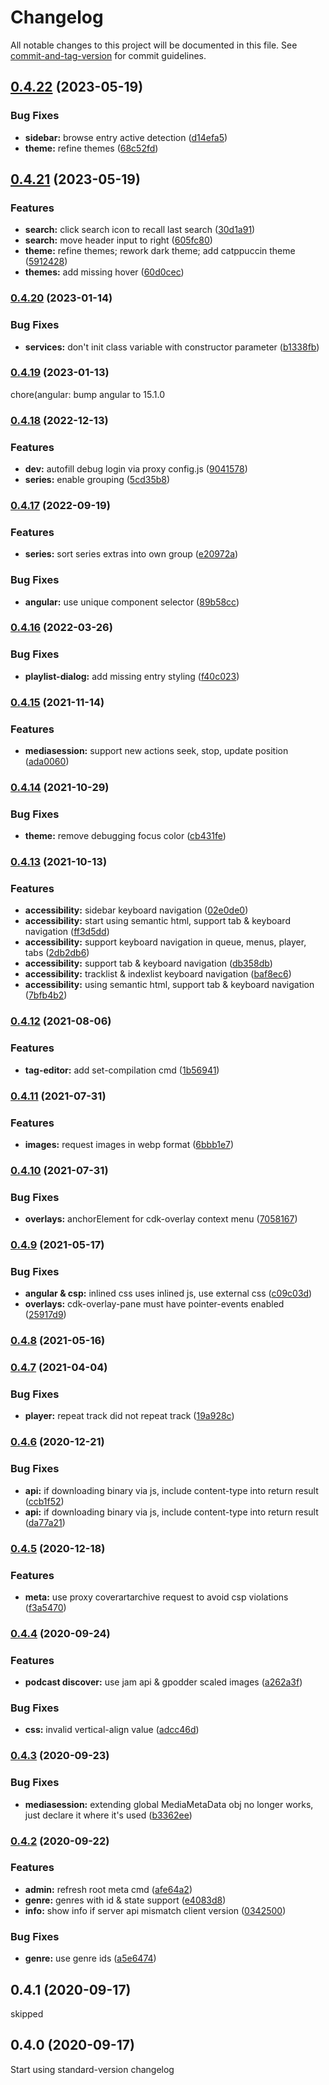 # Changelog

All notable changes to this project will be documented in this file. See [commit-and-tag-version](https://github.com/absolute-version/commit-and-tag-version) for commit guidelines.

## [0.4.22](https://github.com-ffalt/ffalt/jamberry/compare/v0.4.21...v0.4.22) (2023-05-19)


### Bug Fixes

* **sidebar:** browse entry active detection ([d14efa5](https://github.com-ffalt/ffalt/jamberry/commit/d14efa582be6bd35c25e56bd470f00c1c9b5b21f))
* **theme:** refine themes ([68c52fd](https://github.com-ffalt/ffalt/jamberry/commit/68c52fd467602bd1c1cafe00b02d6b0abe7b132b))

## [0.4.21](https://github.com-ffalt/ffalt/jamberry/compare/v0.4.20...v0.4.21) (2023-05-19)


### Features

* **search:** click search icon to recall last search ([30d1a91](https://github.com-ffalt/ffalt/jamberry/commit/30d1a9124aca2dc3dbcf93f0d9051ed9aa96088d))
* **search:** move header input to right ([605fc80](https://github.com-ffalt/ffalt/jamberry/commit/605fc803d1aee9f15b1355d08b6441ca775dfb1b))
* **theme:** refine themes; rework dark theme; add catppuccin theme ([5912428](https://github.com-ffalt/ffalt/jamberry/commit/59124282f103a84f2d20aa30378e17001da7e8eb))
* **themes:** add missing hover ([60d0cec](https://github.com-ffalt/ffalt/jamberry/commit/60d0cec864552f706b8f6a4bc52ff7df1881a76d))

### [0.4.20](https://github.com-ffalt/ffalt/jamberry/compare/v0.4.19...v0.4.20) (2023-01-14)


### Bug Fixes

* **services:** don't init class variable with constructor parameter ([b1338fb](https://github.com-ffalt/ffalt/jamberry/commit/b1338fbce7368f1d13949f17814ed069a49d2b78))

### [0.4.19](https://github.com-ffalt/ffalt/jamberry/compare/v0.4.17...v0.4.19) (2023-01-13)

chore(angular: bump angular to 15.1.0

### [0.4.18](https://github.com/ffalt/jamberry/compare/v0.4.17...v0.4.18) (2022-12-13)


### Features

* **dev:** autofill debug login via proxy config.js ([9041578](https://github.com/ffalt/jamberry/commit/9041578eed09485e9fb2d420bdf981c65cac94ef))
* **series:** enable grouping ([5cd35b8](https://github.com/ffalt/jamberry/commit/5cd35b82505422638f49980eb8c0f8fe7c14c597))

### [0.4.17](https://github.com/ffalt/jamberry/compare/v0.4.16...v0.4.17) (2022-09-19)


### Features

* **series:** sort series extras into own group ([e20972a](https://github.com/ffalt/jamberry/commit/e20972ac8031e164c9357b70d5bd05c8a6d9c480))


### Bug Fixes

* **angular:** use unique component selector ([89b58cc](https://github.com/ffalt/jamberry/commit/89b58cc7fccb10cbaac102314c8e9f13ee9573e1))

### [0.4.16](https://github.com/ffalt/jamberry/compare/v0.4.15...v0.4.16) (2022-03-26)


### Bug Fixes

* **playlist-dialog:** add missing entry styling ([f40c023](https://github.com/ffalt/jamberry/commit/f40c023784ad8891542d299596e1101140019b72))

### [0.4.15](https://github.com/ffalt/jamberry/compare/v0.4.14...v0.4.15) (2021-11-14)


### Features

* **mediasession:** support new actions seek, stop, update position ([ada0060](https://github.com/ffalt/jamberry/commit/ada00603aa2ef8ae5bc7d069f817eb46b3cb7374))

### [0.4.14](https://github.com/ffalt/jamberry/compare/v0.4.13...v0.4.14) (2021-10-29)


### Bug Fixes

* **theme:** remove debugging focus color ([cb431fe](https://github.com/ffalt/jamberry/commit/cb431fe8b3b7b42259df67e81c30ec5f0ce6bfc6))

### [0.4.13](https://github.com/ffalt/jamberry/compare/v0.4.12...v0.4.13) (2021-10-13)


### Features

* **accessibility:** sidebar keyboard navigation ([02e0de0](https://github.com/ffalt/jamberry/commit/02e0de0b3778bd3be6f1a576833ac0d27ae7dbf9))
* **accessibility:** start using semantic html, support tab & keyboard navigation ([ff3d5dd](https://github.com/ffalt/jamberry/commit/ff3d5dd662f1fc1de21298b6260f1d943ce2a292))
* **accessibility:** support keyboard navigation in queue, menus, player, tabs ([2db2db6](https://github.com/ffalt/jamberry/commit/2db2db66a83dd10288e1928f13d5f7704eb17c47))
* **accessibility:** support tab & keyboard navigation ([db358db](https://github.com/ffalt/jamberry/commit/db358dbaa45f5975d3bde2fe04bd94b0397b5fd8))
* **accessibility:** tracklist & indexlist keyboard navigation ([baf8ec6](https://github.com/ffalt/jamberry/commit/baf8ec641870dac1fd4c91828fc114a9441c4f8d))
* **accessibility:** using semantic html, support tab & keyboard navigation ([7bfb4b2](https://github.com/ffalt/jamberry/commit/7bfb4b221251c547c6ea43ec4b75fa273ce86c61))

### [0.4.12](https://github.com/ffalt/jamberry/compare/v0.4.11...v0.4.12) (2021-08-06)


### Features

* **tag-editor:** add set-compilation cmd ([1b56941](https://github.com/ffalt/jamberry/commit/1b5694106d266db1d64842e1ebf2ca0ce990d8dd))

### [0.4.11](https://github.com/ffalt/jamberry/compare/v0.4.10...v0.4.11) (2021-07-31)


### Features

* **images:** request images in webp format ([6bbb1e7](https://github.com/ffalt/jamberry/commit/6bbb1e7686ecf5d24ea60af75eda4f6d1202eb07))

### [0.4.10](https://github.com///compare/v0.4.9...v0.4.10) (2021-07-31)


### Bug Fixes

* **overlays:** anchorElement for cdk-overlay context menu ([7058167](https://github.com///commit/7058167b963924db674d751097cefe54e3ee441c))

### [0.4.9](https://github.com///compare/v0.4.8...v0.4.9) (2021-05-17)


### Bug Fixes

* **angular & csp:** inlined css uses inlined js, use external css ([c09c03d](https://github.com///commit/c09c03d782259829c39717426664be0d14bd8bdd))
* **overlays:** cdk-overlay-pane must have pointer-events enabled ([25917d9](https://github.com///commit/25917d9ce9e3b8653ffc070700fbf7870ae9d5e7))

### [0.4.8](https://github.com///compare/v0.4.7...v0.4.8) (2021-05-16)

### [0.4.7](https://github.com///compare/v0.4.6...v0.4.7) (2021-04-04)


### Bug Fixes

* **player:** repeat track did not repeat track ([19a928c](https://github.com///commit/19a928c23021a5cedf111716fcd6a63b76dd0f02))

### [0.4.6](https://github.com/ffalt/jamberry/compare/v0.4.5...v0.4.6) (2020-12-21)


### Bug Fixes

* **api:** if downloading binary via js, include content-type into return result ([ccb1f52](https://github.com/ffalt/jamberry/commit/ccb1f520083ba17727a035316a92a7d7932f7879))
* **api:** if downloading binary via js, include content-type into return result ([da77a21](https://github.com/ffalt/jamberry/commit/da77a21c22e80ed353b8a3bacf1451e011415afa))

### [0.4.5](https://github.com/ffalt/jamberry/compare/v0.4.4...v0.4.5) (2020-12-18)


### Features

* **meta:** use proxy coverartarchive request to avoid csp violations ([f3a5470](https://github.com/ffalt/jamberry/commit/f3a54708323cd2ac23f314c983c046587e4f91f6))

### [0.4.4](https://github.com/ffalt/jamberry/compare/v0.4.3...v0.4.4) (2020-09-24)


### Features

* **podcast discover:** use jam api & gpodder scaled images ([a262a3f](https://github.com/ffalt/jamberry/commit/a262a3f4921747903af919f30623fbbb3c8c0b79))


### Bug Fixes

* **css:** invalid vertical-align value ([adcc46d](https://github.com/ffalt/jamberry/commit/adcc46d5274744786400a45df52be656667f3071))

### [0.4.3](https://github.com/ffalt/jamberry/compare/v0.4.2...v0.4.3) (2020-09-23)


### Bug Fixes

* **mediasession:** extending global MediaMetaData obj no longer works, just declare it where it's used ([b3362ee](https://github.com/ffalt/jamberry/commit/b3362eecf4fd978b224c3b81241e593f71e50f1c))

### [0.4.2](https://github.com/ffalt/jamberry/compare/v0.4.0...v0.4.2) (2020-09-22)


### Features

* **admin:** refresh root meta cmd ([afe64a2](https://github.com/ffalt/jamberry/commit/afe64a2bc893c7208608685d9367c205a47ec150))
* **genre:** genres with id & state support ([e4083d8](https://github.com/ffalt/jamberry/commit/e4083d80c10f4913c1f83a2135bc96c6c7c8d24c))
* **info:** show info if server api mismatch client version ([0342500](https://github.com/ffalt/jamberry/commit/03425000d1c48ef62858c8c91173e9252f3d4f3d))


### Bug Fixes

* **genre:** use genre ids ([a5e6474](https://github.com/ffalt/jamberry/commit/a5e64740dc662c39ace75e43618545db75ff621f))

## 0.4.1 (2020-09-17)

skipped

## 0.4.0 (2020-09-17)

Start using standard-version changelog
